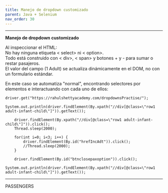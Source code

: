 ```yaml
---
title: Manejo de dropdown customizado
parent: Java + Selenium
nav_order: 30
---
```



************

**Manejo de dropdown customizado**  

Al inspeccionar el HTML:  
No hay ninguna etiqueta < select> ni < option>.  
Todo está construido con < div>, < span> y botones + y - para sumar o restar pasajeros.  
El valor del campo (1 Adult) se actualiza dinámicamente en el DOM, no con un formulario estándar.  

En este caso se automatiza "normal", encontrando selectores por elementos e interactuando con cada uno de ellos:  

	driver.get("https://rahulshettyacademy.com/dropdownsPractise/");
		System.out.println(driver.findElement(By.xpath("//div[@class=\"row1 adult-infant-child\"]")).getText());

		driver.findElement(By.xpath("//div[@class=\"row1 adult-infant-child\"]")).click();
		Thread.sleep(2000);
		
		for(int i=0; i<3; i++) {
			driver.findElement(By.id("hrefIncAdt")).click();	
			//Thread.sleep(2000);
		}

		driver.findElement(By.id("btnclosepaxoption")).click();
		System.out.println(driver.findElement(By.xpath("//div[@class=\"row1 adult-infant-child\"]")).getText());
	

  **** 


<div class="row1 adult-infant-child" xpath="1">
    <label>
        PASSENGERS</label>
    <div style="display: none;">
        <p id="adultDropdown" class="float_left2 height-28" style="display: block; opacity: 1; pointer-events: inherit;">
            <span class="left guestlbl">
                                            <label>
                                                Adult</label>
                                        </span>
            <select name="ctl00$mainContent$ddl_Adult" id="ctl00_mainContent_ddl_Adult" class="wMed1s required">
                <option value="1">1</option>
                <option value="2">2</option>
                <option value="3">3</option>
                <option value="4">4</option>
                <option value="5">5</option>
                <option value="6">6</option>
                <option value="7">7</option>
                <option value="8">8</option>
                <option value="9">9</option>

            </select>
        </p>
        <p id="childDropdown" class="float_left2 height-28" style="display: block; opacity: 1; pointer-events: inherit;">
            <span class="left guestlbl">
                                            <label>
                                                Child</label>
                                            <a id="A4" class="C tool_info tooltip mobile-tooltip child-info"><span class="hide-mobile">Children aged 2 - 12 years old on the date of travel</span> <span class="mobile-tooltip-span">Aged 2 - 12 years</span></a>
            </span>
            <select name="ctl00$mainContent$ddl_Child" id="ctl00_mainContent_ddl_Child" class="wMed1s required">
                <option value="0">0</option>
                <option value="1">1</option>
                <option value="2">2</option>
                <option value="3">3</option>
                <option value="4">4</option>

            </select>
            <a id="ctl00_mainContent_link" class="tool_info tooltip" style="display: inline;"><span>Children aged 2 - 12 years
                                            old on the date of travel</span></a>
        </p>
        <p id="infantDropdown" class="float_left2 height-28" style="display: block; opacity: 1; pointer-events: inherit;">
            <span class="left guestlbl">
                                            <label>
                                                Infant</label>
                                            <a id="A5" class="tool_info tooltip mobile-tooltip infant-info"><span class="hide-mobile">Infants are children that are under 2 years old on the date of travel</span> <span class="mobile-tooltip-span">Under 2 years old</span>            </a>
            </span>
            <select name="ctl00$mainContent$ddl_Infant" id="ctl00_mainContent_ddl_Infant" class="wMed1s required">
                <option value="0">0</option>
                <option value="1">1</option>
                <option value="2">2</option>
                <option value="3">3</option>
                <option value="4">4</option>

            </select>
            <a id="ctl00_mainContent_link2" class="tool_info tooltip" style="display: inline;"><span>Infants are children that
                                            are under 2 years old on the date of travel</span></a>
        </p>
    </div>
    <div id="divpaxinfo" class="paxinfo">1 Adult</div>
    <div id="divpaxOptions" style="" class="adult-popup">
        <div class="ad-row" id="divAdult">
            <div class="ad-row-left">
                <label class="guestlbl">
                    Adult</label>
                <span class="pax-des">12+ years</span>
            </div>
            <div class="ad-row-right">
                <span class="pax-add pax-disabled" id="hrefDecAdt" disabled="disabled">-</span> <span id="spanAudlt">1</span> <span class="pax-add pax-enabled" id="hrefIncAdt">+</span>
            </div>
        </div>
        <div class="ad-row" id="divChild">
            <div class="ad-row-left">
                <label class="guestlbl">
                    Child</label>
                <span class="pax-des">2-12 years</span>
            </div>
            <div class="ad-row-right">
                <span class="pax-add pax-disabled" id="hrefDecChd" disabled="disabled">-</span> <span id="spanChild">0</span> <span class="pax-add pax-enabled" id="hrefIncChd">+</span>
            </div>
        </div>
        <div class="ad-row" id="divInfant">
            <div class="ad-row-left">
                <label class="guestlbl">
                    Infant</label>
                <span class="pax-des">Under 2 years</span>
            </div>
            <div class="ad-row-right">
                <span class="pax-add pax-disabled" id="hrefDecInf" disabled="disabled">-</span> <span id="spanInfant">0</span> <span class="pax-add pax-enabled" id="hrefIncInf" disabled="disabled">+</span>
            </div>
        </div>
        <div class="ad-row align-center">
            <input class="buttonN" id="btnclosepaxoption" value="Done" type="button">
        </div>
    </div>
</div>
